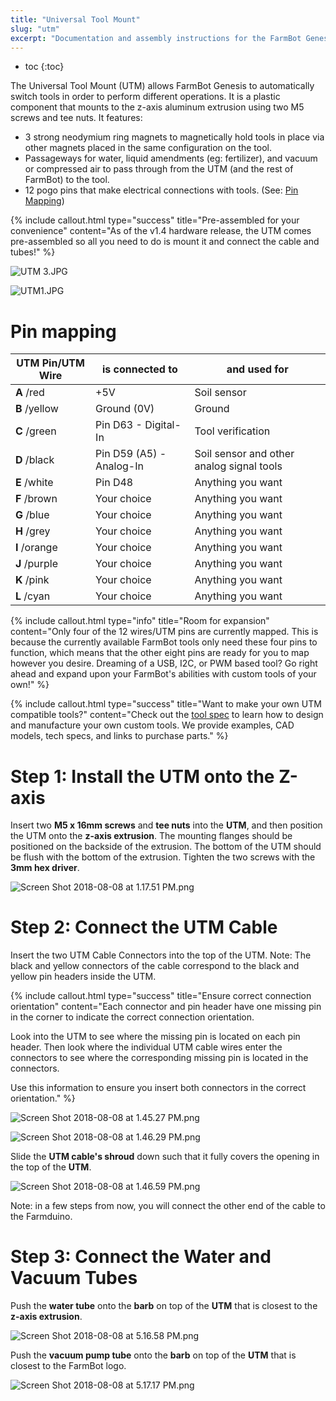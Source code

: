 ```yaml
---
title: "Universal Tool Mount"
slug: "utm"
excerpt: "Documentation and assembly instructions for the FarmBot Genesis universal tool mount"
---
```


* toc
{:toc}

The Universal Tool Mount (UTM) allows FarmBot Genesis to automatically switch tools in order to perform different operations. It is a plastic component that mounts to the z-axis aluminum extrusion using two M5 screws and tee nuts. It features:
* 3 strong neodymium ring magnets to magnetically hold tools in place via other magnets placed in the same configuration on the tool.
* Passageways for water, liquid amendments (eg: fertilizer), and vacuum or compressed air to pass through from the UTM (and the rest of FarmBot) to the tool.
* 12 pogo pins that make electrical connections with tools. (See: [Pin Mapping](#pin-mapping))

{%
include callout.html
type="success"
title="Pre-assembled for your convenience"
content="As of the v1.4 hardware release, the UTM comes pre-assembled so all you need to do is mount it and connect the cable and tubes!"
%}



![UTM 3.JPG](UTM_3.JPG)



![UTM1.JPG](UTM1.JPG)

# Pin mapping

|UTM Pin/UTM Wire              |is connected to               |and used for                  |
|------------------------------|------------------------------|------------------------------|
|**A** /<span class="cable-color red">red</span>|+5V                           |Soil sensor
|**B** /<span class="cable-color yellow">yellow</span>|Ground (0V)                   |Ground
|**C** /<span class="cable-color green">green</span>|Pin D63 - Digital-In          |Tool verification
|**D** /<span class="cable-color black">black</span>|Pin D59 (A5) - Analog-In      |Soil sensor and other analog signal tools
|**E** /<span class="cable-color white">white</span>|Pin D48                       |Anything you want
|**F** /<span class="cable-color brown">brown</span>|Your choice                   |Anything you want
|**G** /<span class="cable-color blue">blue</span>|Your choice                   |Anything you want
|**H** /<span class="cable-color grey">grey</span>|Your choice                   |Anything you want
|**I** /<span class="cable-color orange">orange</span>|Your choice                   |Anything you want
|**J** /<span class="cable-color purple">purple</span>|Your choice                   |Anything you want
|**K** /<span class="cable-color pink">pink</span>|Your choice                   |Anything you want
|**L** /<span class="cable-color cyan">cyan</span>|Your choice                   |Anything you want



{%
include callout.html
type="info"
title="Room for expansion"
content="Only four of the 12 wires/UTM pins are currently mapped. This is because the currently available FarmBot tools only need these four pins to function, which means that the other eight pins are ready for you to map however you desire. Dreaming of a USB, I2C, or PWM based tool? Go right ahead and expand upon your FarmBot's abilities with custom tools of your own!"
%}



{%
include callout.html
type="success"
title="Want to make your own UTM compatible tools?"
content="Check out the [tool spec](../../Extras/mods/tool-spec.md) to learn how to design and manufacture your own custom tools. We provide examples, CAD models, tech specs, and links to purchase parts."
%}

# Step 1: Install the UTM onto the Z-axis
Insert two **M5 x 16mm screws** and **tee nuts** into the **UTM**, and then position the UTM onto the **z-axis extrusion**. The mounting flanges should be positioned on the backside of the extrusion. The bottom of the UTM should be flush with the bottom of the extrusion. Tighten the two screws with the **3mm hex driver**.

![Screen Shot 2018-08-08 at 1.17.51 PM.png](Screen_Shot_2018-08-08_at_1.17.51_PM.png)

# Step 2: Connect the UTM Cable
Insert the two UTM Cable Connectors into the top of the UTM. Note: The black and yellow connectors of the cable correspond to the black and yellow pin headers inside the UTM.

{%
include callout.html
type="success"
title="Ensure correct connection orientation"
content="Each connector and pin header have one missing pin in the corner to indicate the correct connection orientation.

Look into the UTM to see where the missing pin is located on each pin header. Then look where the individual UTM cable wires enter the connectors to see where the corresponding missing pin is located in the connectors. 

Use this information to ensure you insert both connectors in the correct orientation."
%}



![Screen Shot 2018-08-08 at 1.45.27 PM.png](Screen_Shot_2018-08-08_at_1.45.27_PM.png)



![Screen Shot 2018-08-08 at 1.46.29 PM.png](Screen_Shot_2018-08-08_at_1.46.29_PM.png)

Slide the **UTM cable's shroud** down such that it fully covers the opening in the top of the **UTM**.

![Screen Shot 2018-08-08 at 1.46.59 PM.png](Screen_Shot_2018-08-08_at_1.46.59_PM.png)

Note: in a few steps from now, you will connect the other end of the cable to the Farmduino.

# Step 3: Connect the Water and Vacuum Tubes
Push the **water tube** onto the **barb** on top of the **UTM** that is closest to the **z-axis extrusion**.

![Screen Shot 2018-08-08 at 5.16.58 PM.png](Screen_Shot_2018-08-08_at_5.16.58_PM.png)

Push the **vacuum pump tube** onto the **barb** on top of the **UTM** that is closest to the FarmBot logo.

![Screen Shot 2018-08-08 at 5.17.17 PM.png](Screen_Shot_2018-08-08_at_5.17.17_PM.png)

